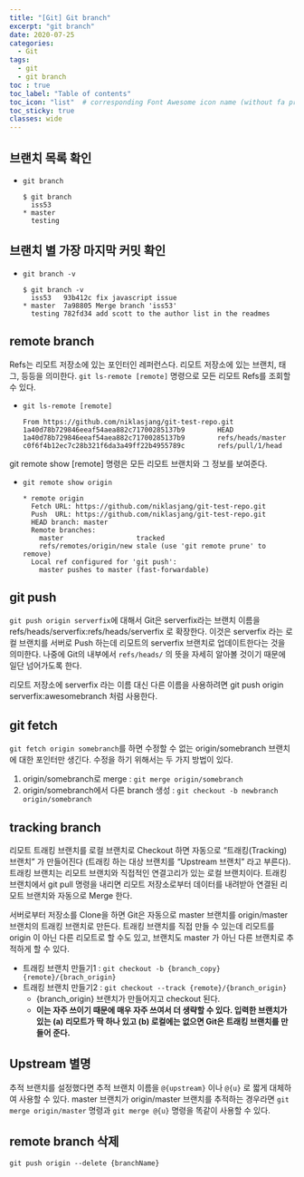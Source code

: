 ```yaml
---
title: "[Git] Git branch"
excerpt: "git branch"
date: 2020-07-25
categories:
  - Git
tags:
  - git 
  - git branch
toc : true
toc_label: "Table of contents"
toc_icon: "list"  # corresponding Font Awesome icon name (without fa prefix)
toc_sticky: true
classes: wide
---
```


## 브랜치 목록 확인

- `git branch`
  ```
  $ git branch
    iss53
  * master
    testing
  ```

## 브랜치 별 가장 마지막 커밋 확인

- `git branch -v`
  ```
  $ git branch -v
    iss53   93b412c fix javascript issue
  * master  7a98805 Merge branch 'iss53'
    testing 782fd34 add scott to the author list in the readmes
  ```

## remote branch

Refs는 리모트 저장소에 있는 포인터인 레퍼런스다. 리모트 저장소에 있는 브랜치, 태그, 등등을 의미한다. `git ls-remote [remote]` 명령으로 모든 리모트 Refs를 조회할 수 있다.

- `git ls-remote [remote]`
  ```
  From https://github.com/niklasjang/git-test-repo.git
  1a40d78b729846eeaf54aea882c71700285137b9        HEAD
  1a40d78b729846eeaf54aea882c71700285137b9        refs/heads/master
  c0f6f4b12ec7c28b321f6da3a49ff22b4955789c        refs/pull/1/head
  ```

git remote show [remote] 명령은 모든 리모트 브랜치와 그 정보를 보여준다.  

- `git remote show origin`
  ```
  * remote origin
    Fetch URL: https://github.com/niklasjang/git-test-repo.git
    Push  URL: https://github.com/niklasjang/git-test-repo.git
    HEAD branch: master
    Remote branches:
      master                  tracked
      refs/remotes/origin/new stale (use 'git remote prune' to remove)
    Local ref configured for 'git push':
      master pushes to master (fast-forwardable)
  ```

## git push

`git push origin serverfix`에 대해서 Git은 serverfix라는 브랜치 이름을 refs/heads/serverfix:refs/heads/serverfix 로 확장한다. 이것은 serverfix 라는 로컬 브랜치를 서버로 Push 하는데 리모트의 serverfix 브랜치로 업데이트한다는 것을 의미한다. 나중에 Git의 내부에서 `refs/heads/` 의 뜻을 자세히 알아볼 것이기 때문에 일단 넘어가도록 한다.  

리모트 저장소에 serverfix 라는 이름 대신 다른 이름을 사용하려면 git push origin serverfix:awesomebranch 처럼 사용한다.  

## git fetch

`git fetch origin somebranch`를 하면 수정할 수 없는 origin/somebranch 브랜치에 대한 포인터만 생긴다. 수정을 하기 위해서는 두 가지 방법이 있다.  

1. origin/somebranch로 merge : `git merge origin/somebranch`
1. origin/somebranch에서 다른 branch 생성 : `git checkout -b newbranch origin/somebranch`

## tracking branch

리모트 트래킹 브랜치를 로컬 브랜치로 Checkout 하면 자동으로 “트래킹(Tracking) 브랜치” 가 만들어진다 (트래킹 하는 대상 브랜치를 “Upstream 브랜치” 라고 부른다). 트래킹 브랜치는 리모트 브랜치와 직접적인 연결고리가 있는 로컬 브랜치이다. 트래킹 브랜치에서 git pull 명령을 내리면 리모트 저장소로부터 데이터를 내려받아 연결된 리모트 브랜치와 자동으로 Merge 한다.  

서버로부터 저장소를 Clone을 하면 Git은 자동으로 master 브랜치를 origin/master 브랜치의 트래킹 브랜치로 만든다. 트래킹 브랜치를 직접 만들 수 있는데 리모트를 origin 이 아닌 다른 리모트로 할 수도 있고, 브랜치도 master 가 아닌 다른 브랜치로 추적하게 할 수 있다.

- 트래킹 브랜치 만들기1 : `git checkout -b {branch_copy} {remote}/{brach_origin}`
- 트래킹 브랜치 만들기2 : `git checkout --track {remote}/{branch_origin}`
  - {branch_origin} 브랜치가 만들어지고 checkout 된다. 
  - **이는 자주 쓰이기 때문에 매우 자주 쓰여서 더 생략할 수 있다. 입력한 브랜치가 있는 (a) 리모트가 딱 하나 있고 (b) 로컬에는 없으면 Git은 트래킹 브랜치를 만들어 준다.**

## Upstream 별명  

추적 브랜치를 설정했다면 추적 브랜치 이름을 `@{upstream}` 이나 `@{u}` 로 짧게 대체하여 사용할 수 있다. master 브랜치가 origin/master 브랜치를 추적하는 경우라면 `git merge origin/master` 명령과 `git merge @{u}` 명령을 똑같이 사용할 수 있다.  

## remote branch 삭제

`git push origin --delete {branchName}`  

